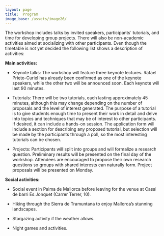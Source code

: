 ```yaml
---
layout: page
title:  Program
image_base: /assets/image26/
---
```


 The workshop includes talks by invited speakers, participants' tutorials, and time for developing group projects. There will also be non-academic activities aimed at socializing with other participants. Even though the timetable is not yet decided the following list shows a description of activities:


**Main activities:**

-   Keynote talks: The workshop will feature three keynote lectures. Rafael Prieto-Curiel has already been confirmed as one of the keynote speakers, while the other two will be announced soon. Each keynote will last 90 minutes.

-   Tutorials: There will be two tutorials, each lasting approximately 45 minutes, although this may change depending on the number of proposals and the level of interest generated. The purpose of a tutorial is to give students enough time to present their work in detail and delve into topics and techniques that may be of interest to other participants. If desired, it can include a hands-on session. The application form will include a section for describing any proposed tutorial, but selection will be made by the participants through a poll, so the most interesting tutorials can be chosen.


-   Projects: Participants will split into groups and will formalize a research question. Preliminary results will be presented on the final day of the workshop. Attendees are encouraged to propose their own research questions so groups with shared interests can naturally form. Project proposals will be presented on Monday.

**Social activities:**

-   Social event in Palma de Mallorca before leaving for the venue at Casal de barri Es Jonquet (Carrer Terrer, 10).

-   Hiking through the Sierra de Tramuntana to enjoy Mallorca’s stunning landscapes.

-   Stargazing activity if the weather allows.

-   Night games and activities.
<!-- 
<img src="/assets/image24/program.png" width="100%"/> -->
